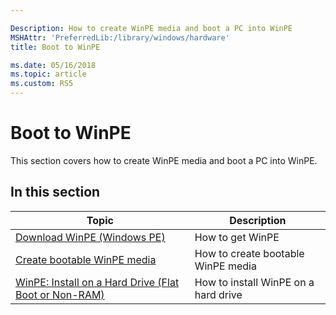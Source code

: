 ```yaml
---

Description: How to create WinPE media and boot a PC into WinPE
MSHAttr: 'PreferredLib:/library/windows/hardware'
title: Boot to WinPE

ms.date: 05/16/2018
ms.topic: article
ms.custom: RS5
---
```


# Boot to WinPE

This section covers how to create WinPE media and boot a PC into WinPE.

## In this section

| Topic | Description |
|  --- | ---  |
| [Download WinPE (Windows PE)](download-winpe--windows-pe.md) | How to get WinPE |
| [Create bootable WinPE media](winpe-create-usb-bootable-drive.md) | How to create bootable WinPE media |
| [WinPE: Install on a Hard Drive (Flat Boot or Non-RAM)](winpe-install-on-a-hard-drive--flat-boot-or-non-ram.md) | How to install WinPE on a hard drive |
